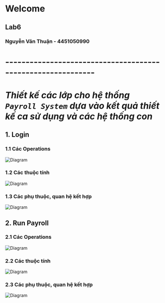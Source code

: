 # Welcome
## Lab6
### Nguyễn Văn Thuận - 4451050990
# ------------------------------------------------------------

# ***Thiết kế các lớp cho hệ thống `Payroll System` dựa vào kết quả thiết kế ca sử dụng và các hệ thống con***
## 1. Login
### 1.1 Các Operations
![Diagram](https://www.planttext.com/api/plantuml/png/T5F1Qjj04BthAmQV5AWXPrD2qXQ28T1GfnymbWPh6cbNtPrLufIUUkYvV-1IUYdarfDDwK7v4Nr1Vw6xYcGKsz51MisyUVlUM-dVvk-f5JJYYZoorwnAD5X0agErPoA6vqveccWrupk2uoXgEt2X5wpUJ-5J1EtbB1c51KrWvcVKeYkN7dkZJRfJjcvUiBGSyT44AirftydqJLj_HzRb4bkN96Jj15vfdHEg7lsv5tBc99ijhL3HQHaVrZA636r6wULXHUXfI0adA1Jl4hpOyt6q5TJD1_AUEZw0Vh9PWGeNDFE-MAlOFZwdG_XJZw-zCeFv6nISewLjw1yTcMNStWUp5spbvTlv1qhaf4yLAug3FV70nzR0mNQVJj4so3rbNPrkIpOeldN58IKlZBgT4aF-fRSMWfm-6qE5EQS3zA4W1XhxJsuyFXcU-WH6vytcda6o-hTQWB22XsyFN_nIPStwlXn50tGOtetJCrmPjuIgMVzKGngfLmpNcMxMFzGUInzMc6xMtpLKzSgVIC12Nl-1CkFwLrYk2gYusNnDHj4fgJJyP_y1003__mC0)

### 1.2 Các thuộc tính

![Diagram](https://www.planttext.com/api/plantuml/png/X9AnIWD148RxUueXVS0wXIGgIC12kEG1DdT3TidTxBax6urYPM7j6qJ4HaXdTK4iBYzoJ-0hP5UJCoI8Myt-yy_7_Cj-BJ-xbeLXbsUHdIWgX14v99cmjiTirCWnzXDDiRf5E8gYxmvSwB6YOH_k8l2d3SwY8P5Z1s8_G-EDN7ZljJPf8zzl0Jt7CfvPnlm_XXHMOdhv9-aKYOt8pWIBaR3OuDADC3JP7j6d8KnO-L0isDaEd6YTeQ1VQ8pM-du3ip_tVhg72ZiVY7XJA2C2Vw127ByQ1lJsqThjuzty7MYTryk50fRLEus15S7gQVNWIv9rkIXQqOux3Ez7zeI1SJEOrkKhxMAucYkOI5sNBtH0sMOCqtNvh65QpU7A1IzarGSKKbLlePpdC5NryZ5fHLsaDFoKDG000F__0m00)


### 1.3 Các phụ thuộc, quan hệ kết hợp 

![Diagram](https://www.planttext.com/api/plantuml/png/T9AnJiCm48RtFCKfUolc3AW5baWCbK8Vu9gS4Wl7YUope21cde6HeIDYOMe61fx4Jy0hu9GahHBmTl_vFjrd-RlvN1X6pRQKWRaLgaQD9QGIZLaoQx6nJ75QgKGy49m5mQ43rrKkr3g6nm0EnnhI2akA8F4pAk_Ysj-zgtGsn4yzO6cvIBQ6gUmOixyPCoZG59Ij_YLTacADyWePDsXem6LTiDPoHFGsYb8MNegHhOdWegeaeJf24pB6zmUO-QtZR8HgTvw4T5yBZIt_HhGwVZLgqVsZpUVdf_uHXAl2DJlWmhhc9ONSDM_2LryVAWSMAWnERhV3O-K9GRhzRWkPQzv12jSysmcY5voCijk_Lhrl62n8PUtN-0400F__0m00)



## 2. Run Payroll 
### 2.1 Các Operations

![Diagram](https://www.planttext.com/api/plantuml/png/X5IxRjim5Dtr5HUP5A06EWk5aJOf4ACPWjX1vsk9jOXGf41UkL6BplcC8Yso52YQePCzP33W_z0Nz1TAohGals0D4iJ3UywvXrVwDtyvCuIQYam4vexB73Lc40iqvYsHvkE2s21MSiY_C7WT13K2rrXg9SJj0Bu6K5zSSk98p2FXQGHJnHEF9jpa0aiFth1SQGfr_OZWYXjwuw7-kkxRbjIvakIUJ3UICOgu41rDbkL2bOmDaWY6rhkSMBPFGY7vYWcJJBS5tiVfbeLMUyGp5gDEl6GFTXKya5ZM22xitIzyLlhkKXNQUFAF_htVMA6H8XJrdh3nsKY_zqh7fILcR6jfZ8ODKQ0kD_jl4bk1OReoM6_PjU3pi4sX8snoDpXb7MnFxAyWN-7HciIolrDAC9Hj_nwwjF4eQ-RmCVYLur6GItItyPwpap595vkdr0x4KF3S6V1ixG3W_RdFJEqPF0k7fYlN3R7zHdgz_funZk3aGrhDltE8qshsM08jViiKnF9v-IWd9y5kXUDfviAMZtHHmdrHpPu8A5tybHCWBa6cYnyIfdpnInvYQGRRibpP-XAIQlu71A_c3mMCgzbFo-LiFTb_WIC-IBGHaFDKDq6fTVLog6XzdcwxxLoj1O-qlZsFpllokUYstZ2SCPcuNzf_0000__y30000)

### 2.2 Các thuộc tính

![Diagram](https://www.planttext.com/api/plantuml/png/X9F1Qjj048RlUeh1vnfw5i4an86Q9X1gXvx7qjHQlDeLgzd4IkYvZr7SuaiXr8UUx4CE1h-7dY2lqDquae9i4nqaTcV-J_FFpZwldqvpHiCsbK4-5If3Wob44lFyZDc8iMKQH5eDnJt1no1uYS0r5aPBUJE0Xm3SqmL3cJOyAZ8AOUXqQX9yRsMVQyN-IwPMPRj87zd9_BiHZKHA4PgupgKqaxeW6iJr7tQ1k57lDkwqcNxIrkGXN8gSJxw-hdiD_U8LzZvTOKgjhJ7cD4I9fWZXczJ8bHkT2nPQjT8PPzTa8bAC4weKxUQuyj5p3xG6GxZ2x6J7_509Udk8jdJFob6Fh1dbGKTOfAxkVhl3pbAVOXinnNk6HZWxHnbPYQoRatQABo-KEhkPeMwtTs16GkXyJihrJm5HKgxc1V3cKIKWjyljN4qwmRx2S-g3TVAHiGNCRBbQC72o-QScm4A1IZQ_5DoApHzrZ58FdwDSEdq1SRd-2rAKwnyMnkNgjsFviXRkhdZmCL1rDBuQPq9NsdTSj8V2bx5TshSkQi8fgTZVtly0003__mC0)

### 2.3 Các phụ thuộc, quan hệ kết hợp

![Diagram](https://www.planttext.com/api/plantuml/png/X9FDIiD04CVlUOh1inRFGKh52XOK2bKyJvEnMTpiXir4ZUBPP_2e8e8WUl3K81u2laUUm5Tmquz44eivv6Dc_h_CrtvddxsOqN0IIYS-5If2Wo5u4kDuczc8SS8qyBGQYKk2JSUPUM28gT5I7WtWoe7PPIZIXW_JY5mOMPsQEDUDw1sjk7oIgLJHtDD7jhBoNeiEHKWU6dyHkm4KHbAdH0E_-iFSuTVgkU5SczCzdPZOXNqHyzRnuhjRqtSNiF_f2aDgcCOOqmWbcjI54wcH5_P8nuA5LermneiX6OyKuuIMYcPpRFfOSgk4wjQW2mSORSsPwqj1juLeIbkbhAoHDQFyio9CGvjtlzbXMrAV_CHZydyLL6z5fzFzO-ekh0s38di43f8Yk_NWeiXUGEOVaERF2NZ5z2bPSzgwabQjGmlY5zahI55aDnOH5DD7kxxvkvgi8bMZRv4uA7N0Ge4Aydi5Po9_LgiupS6rSFBhBO5nCNsmJFl-TLVcr2FbbsVj1m00__y30000)
